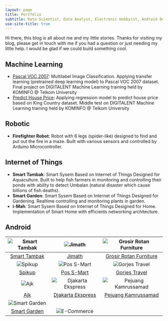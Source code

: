 ```yaml
---
layout: page
title: Portfolio
subtitle: Data Scientist, Data Analyst, Electronic Hobbyist, Android Developer, Electrical Engineer, Freelancer
use-site-title: true
---
```


Hi there, this blog is all about me and my little stories. Thanks for visiting my blog, please get in touch with me if you had a question or just needing my little help. I would be glad if we could build something cool.

## Machine Learning

- [Pascal VOC 2007](https://github.com/faatihrifqi/Pascal-VOC-2007): Multilabel Image Classification. Applying transfer learning (pretrained deep learning model) to Pascal VOC 2007 dataset. Final project on DIGITALENT Machine Learning training held by KOMINFO @ Telkom University 
- [Predict House Price](https://github.com/faatihrifqi/Predict-House-Price): Applying regression model to predict house price based on King Country dataset. Middle test on DIGITALENT Machine Learning training held by KOMINFO @ Telkom University

## Robotic

- **Firefighter Robot**: Robot with 6 legs (spider-like) designed to find and put out the fire in a maze. Built with various sensors and controlled by Arduino Microcontroller. 

## Internet of Things

- **Smart Tambak**: Smart Sysem Based on Internet of Things Designed for Aquaculture. Built to help fish farmers in monitoring and controlling their ponds with ability to detect Umbalan (natural disaster which cause billions of fish deaths).
- **Smart Garden**: Smart Sysem Based on Internet of Things Designed for Gardening. Realtime controlling and monitoring plants in garden.
- **i-Mah**: Smart Sysem Based on Internet of Things Designed for Home. Implementation of Smart Home with efficients networking architecture.

## Android

| ![Smart Tambak](https://lh3.googleusercontent.com/gnnd0Y3JmkZsR9X9DPy4cumW6t7Hp0h03xhE0QF_aGEK2ELnrqqy16YAFJibfQVToVk=w720-h310-rw)  | ![Jimath](https://lh3.googleusercontent.com/VZznRRkqhLmzej_EEJvfqHQQeIsL1KQSOZpwfPXgwA8YrE1ieOCHB-H1b_hMK7I9HzA=w720-h310-rw) | ![Grosir Rotan Furniture](https://lh3.googleusercontent.com/IBhsVVqfwpy0jwxmTsEkrMRndj4VTtWkxagLgPGLGAvwK0mqUZbHrLFWmp_i2tu2SCU=w720-h310-rw) |
| :---: | :---: | :---: |
| [Smart Tambak](https://play.google.com/store/apps/details?id=com.faatih.smarttambak) | [Jimath](https://play.google.com/store/apps/details?id=com.jimath.jimath) | [Grosir Rotan Furniture](https://play.google.com/store/apps/details?id=top.grosir.rotan.ekatalog) |
| ![Spikup](https://smarttambak.000webhostapp.com/portfolio/spikup/spikup01.png)  | ![Pos S-Mart](https://smarttambak.000webhostapp.com/portfolio/possmart/possmart01.png) | ![Gorjes Travel](https://smarttambak.000webhostapp.com/portfolio/gorjes/gorjes01.png) |
| [Spikup](https://play.google.com/store/apps/details?id=id.spikup.app) | [Pos S-Mart](https://play.google.com/store/apps/details?id=com.pos_smart.tritech) | [Gorjes Travel]() |
| ![Ajk](https://smarttambak.000webhostapp.com/portfolio/ajk/ajk01.png)  | ![Djakarta Ekspress](https://smarttambak.000webhostapp.com/portfolio/djakartaexpress/ekspress01.png) | ![Pejuang Kamrussamad](https://smarttambak.000webhostapp.com/portfolio/kamrussamad/Screenshot_20190220-100244.png) |
| [Ajk](https://play.google.com/store/apps/details?id=com.ajktrans.tritech) | [Djakarta Ekspress](https://play.google.com/store/apps/details?id=co.id.djakartaekspress.kurir) | [Pejuang Kamrussamad](https://play.google.com/store/apps/details?id=com.pejuangks) |
| ![Smart Garden](https://smarttambak.000webhostapp.com/portfolio/smartgarden/smartgarden01.png)  | ![]() | ![]() |
| [Smart Garden]() | ![E-Commerce](https://ibb.co/P9Z7MPg) | []() |
